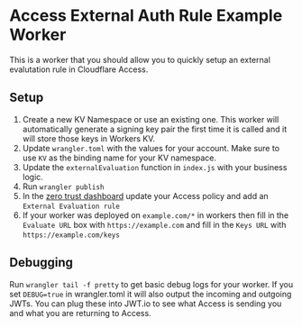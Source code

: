 # Access External Auth Rule Example Worker

This is a worker that you should allow you to quickly setup an external evalutation rule in Cloudflare Access.

## Setup

1. Create a new KV Namespace or use an existing one. This worker will automatically generate a signing key pair the first time it is called and it will store those keys in Workers KV.
1. Update `wrangler.toml` with the values for your account. Make sure to use `KV` as the binding name for your KV namespace.
1. Update the `externalEvaluation` function in `index.js` with your business logic.
1. Run `wrangler publish`
1. In the [zero trust dashboard](https://dash.teams.cloudflare.com) update your Access policy and add an `External Evaluation rule`
1. If your worker was deployed on `example.com/*` in workers then fill in the `Evaluate URL` box with `https://example.com` and fill in the `Keys URL` with `https://example.com/keys`

## Debugging

Run `wrangler tail -f pretty` to get basic debug logs for your worker. If you set `DEBUG=true` in wrangler.toml it will also output the incoming and outgoing JWTs. You can plug these into JWT.io to see what Access is sending you and what you are returning to Access.